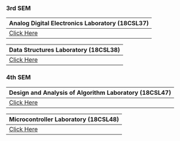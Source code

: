 ### 3rd SEM

|**Analog Digital Electronics Laboratory (18CSL37)**|
|:---------|
|[Click Here](ADE/ADE.md)|

|**Data Structures Laboratory (18CSL38)**|
|:-----------|
| [Click Here](DSA/DSA.md) | 

### 4th SEM

 
|**Design and Analysis of Algorithm Laboratory (18CSL47)**|
|:-------|
|[Click Here](DAA/DAA.md)|

|**Microcontroller Laboratory (18CSL48)**|
|:--------------------------------|
| [Click Here](MC/MC.md) |
